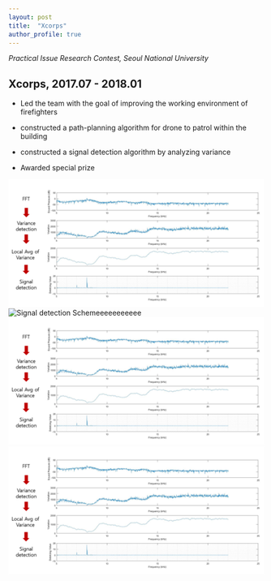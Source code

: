 ```yaml
---
layout: post
title:  "Xcorps"
author_profile: true
---
```


*Practical Issue Research Contest, Seoul National University*

## Xcorps, 2017.07 - 2018.01 

- Led the team with the goal of improving the working environment of firefighters

- constructed a path-planning algorithm for drone to patrol within the building

- constructed a signal detection algorithm by analyzing variance

- Awarded special prize

<img src = "images/xcorps_img.PNG" alt = "Signal detection Schemeeeee">
<img src = "/images/xcorps_img.PNG" alt = "Signal detection Schemeeeeeeeeeee">
<img src = "/assets/images/xcorps_img.PNG" alt = "try1">
<img src = "assets/images/xcorps_img.PNG" alt = "try2">